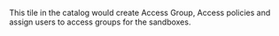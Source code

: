 This tile in the catalog would create Access Group, Access policies and assign users to access groups for the sandboxes.